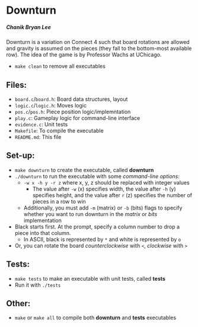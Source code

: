 # Downturn
##### Chanik Bryan Lee

Downturn is a variation on Connect 4 such that board rotations are allowed and
gravity is assumed on the pieces (they fall to the bottom-most available row).
The idea of the game is by Professor Wachs at UChicago.

 - `make clean` to remove all executables

## Files:
 - `board.c`/`board.h`: Board data structures, layout
 - `logic.c`/`logic.h`: Moves logic
 - `pos.c`/`pos.h`: Piece position logic/implemntation
 - `play.c`: Gameplay logic for command-line interface
 - `evidence.c`: Unit tests
 - `Makefile`: To compile the executable
 - `README.md`: This file

## Set-up:
 - `make downturn` to create the executable, called **downturn**
 - `./downturn` to run the executable with some *command-line options*:
   - `-w x -h y -r z` where x, y, z should be replaced with integer values
     - The value after `-w` (x) specifies width, the value after `-h` (y) specifies height,
       and the value after `r` (z) specifies the number of pieces in a row to win
   - Additionally, you must add `-m` (matrix) or `-b` (bits) flags to specify whether you 
     want to run downturn in the *matrix* or *bits* implementation
 - Black starts first. At the prompt, specify a column number to drop a piece into that column.
   - In ASCII, black is represented by `*` and white is represented by `o`
 - Or, you can rotate the board *counterclockwise* with `<`, *clockwise* with `>`

## Tests:
 - `make tests` to make an executable with unit tests, called **tests**
 - Run it with `./tests`

## Other:
  - `make` or `make all` to compile both **downturn** and **tests** executables

